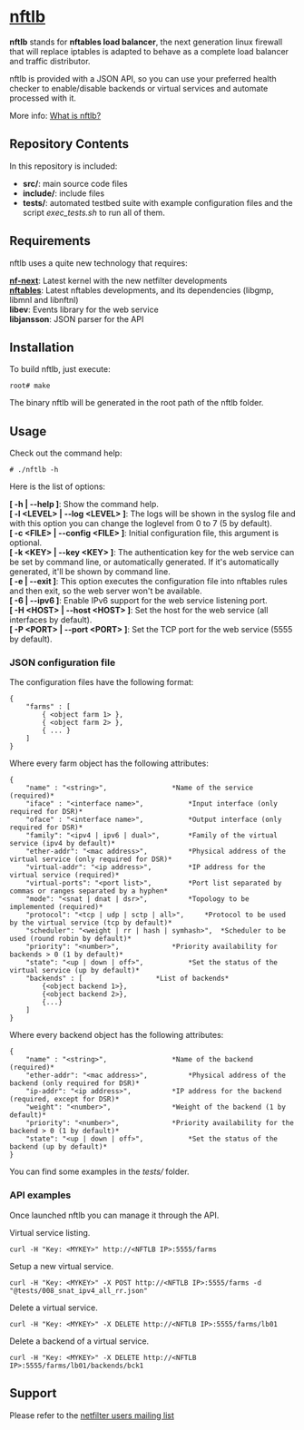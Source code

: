 # [nftlb](https://www.zevenet.com/knowledge-base/nftlb)
**nftlb** stands for **nftables load balancer**, the next generation linux firewall that will replace iptables is adapted to behave as a complete load balancer and traffic distributor.

nftlb is provided with a JSON API, so you can use your preferred health checker to enable/disable backends or virtual services and automate processed with it.

More info: [What is nftlb?](https://www.zevenet.com/knowledge-base/nftlb/what-is-nftlb/)

## Repository Contents
In this repository is included:
- **src/**: main source code files
- **include/**: include files
- **tests/**: automated testbed suite with example configuration files and the script *exec_tests.sh* to run all of them.

## Requirements
nftlb uses a quite new technology that requires:

**[nf-next](git://git.kernel.org/pub/scm/linux/kernel/git/pablo/nf-next.git)**: Latest kernel with the new netfilter developments<br />
**[nftables](git://git.netfilter.org/nftables)**: Latest nftables developments, and its dependencies (libgmp, libmnl and libnftnl)<br />
**libev**: Events library for the web service<br />
**libjansson**: JSON parser for the API

## Installation
To build nftlb, just execute:
```
root# make
```
The binary nftlb will be generated in the root path of the nftlb folder.

## Usage
Check out the command help:
```
# ./nftlb -h
```
Here is the list of options:

**[ -h | --help ]**: Show the command help.<br />
**[ -l &lt;LEVEL&gt; | --log &lt;LEVEL&gt; ]**: The logs will be shown in the syslog file and with this option you can change the loglevel from 0 to 7 (5 by default).<br />
**[ -c &lt;FILE&gt; | --config &lt;FILE&gt; ]**: Initial configuration file, this argument is optional.<br />
**[ -k &lt;KEY&gt; | --key &lt;KEY&gt; ]**: The authentication key for the web service can be set by command line, or automatically generated. If it's automatically generated, it'll be shown by command line.<br />
**[ -e | --exit ]**: This option executes the configuration file into nftables rules and then exit, so the web server won't be available.<br />
**[ -6 | --ipv6 ]**: Enable IPv6 support for the web service listening port.<br />
**[ -H &lt;HOST&gt; | --host &lt;HOST&gt; ]**: Set the host for the web service (all interfaces by default).<br />
**[ -P &lt;PORT&gt; | --port &lt;PORT&gt; ]**: Set the TCP port for the web service (5555 by default).<br />


### JSON configuration file
The configuration files have the following format:
```
{
	"farms" : [
		{ <object farm 1> },
		{ <object farm 2> },
		{ ... }
	]
}
```
Where every farm object has the following attributes:
```
{
	"name" : "<string>",				*Name of the service (required)*
	"iface"	: "<interface name>",			*Input interface (only required for DSR)*
	"oface"	: "<interface name>",			*Output interface (only required for DSR)*
	"family": "<ipv4 | ipv6 | dual>",		*Family of the virtual service (ipv4 by default)*
	"ether-addr": "<mac address>",			*Physical address of the virtual service (only required for DSR)*
	"virtual-addr": "<ip address>",			*IP address for the virtual service (required)*
	"virtual-ports": "<port list>",			*Port list separated by commas or ranges separated by a hyphen*
	"mode": "<snat | dnat | dsr>",			*Topology to be implemented (required)*
	"protocol": "<tcp | udp | sctp | all>",		*Protocol to be used by the virtual service (tcp by default)*
	"scheduler": "<weight | rr | hash | symhash>",	*Scheduler to be used (round robin by default)*
	"priority": "<number>",				*Priority availability for backends > 0 (1 by default)*
	"state": "<up | down | off>",			*Set the status of the virtual service (up by default)*
	"backends" : [					*List of backends*
		{<object backend 1>},
		{<object backend 2>},
		{...}
	]
}
```
Where every backend object has the following attributes:
```
{
	"name" : "<string>",				*Name of the backend (required)*
	"ether-addr": "<mac address>",			*Physical address of the backend (only required for DSR)*
	"ip-addr": "<ip address>",			*IP address for the backend (required, except for DSR)*
	"weight": "<number>",				*Weight of the backend (1 by default)*
	"priority": "<number>",				*Priority availability for the backend > 0 (1 by default)*
	"state": "<up | down | off>",			*Set the status of the backend (up by default)*
}
```
You can find some examples in the *tests/* folder.

### API examples
Once launched nftlb you can manage it through the API.

Virtual service listing.
```
curl -H "Key: <MYKEY>" http://<NFTLB IP>:5555/farms
```
Setup a new virtual service.
```
curl -H "Key: <MYKEY>" -X POST http://<NFTLB IP>:5555/farms -d "@tests/008_snat_ipv4_all_rr.json"
```
Delete a virtual service.
```
curl -H "Key: <MYKEY>" -X DELETE http://<NFTLB IP>:5555/farms/lb01
```
Delete a backend of a virtual service.
```
curl -H "Key: <MYKEY>" -X DELETE http://<NFTLB IP>:5555/farms/lb01/backends/bck1
```

## Support
Please refer to the [netfilter users mailing list](http://netfilter.org/mailinglists.html#ml-user)
